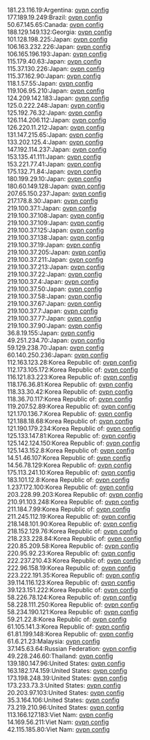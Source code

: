 181.23.116.19:Argentina: [ovpn config](vpn/181_23_116_19.ovpn)  
177.189.19.249:Brazil: [ovpn config](vpn/177_189_19_249.ovpn)  
50.67.145.65:Canada: [ovpn config](vpn/50_67_145_65.ovpn)  
188.129.149.132:Georgia: [ovpn config](vpn/188_129_149_132.ovpn)  
101.128.198.225:Japan: [ovpn config](vpn/101_128_198_225.ovpn)  
106.163.232.226:Japan: [ovpn config](vpn/106_163_232_226.ovpn)  
106.165.196.193:Japan: [ovpn config](vpn/106_165_196_193.ovpn)  
115.179.40.63:Japan: [ovpn config](vpn/115_179_40_63.ovpn)  
115.37.130.226:Japan: [ovpn config](vpn/115_37_130_226.ovpn)  
115.37.162.90:Japan: [ovpn config](vpn/115_37_162_90.ovpn)  
118.1.57.55:Japan: [ovpn config](vpn/118_1_57_55.ovpn)  
119.106.95.210:Japan: [ovpn config](vpn/119_106_95_210.ovpn)  
124.209.142.183:Japan: [ovpn config](vpn/124_209_142_183.ovpn)  
125.0.222.248:Japan: [ovpn config](vpn/125_0_222_248.ovpn)  
125.192.76.32:Japan: [ovpn config](vpn/125_192_76_32.ovpn)  
126.114.206.112:Japan: [ovpn config](vpn/126_114_206_112.ovpn)  
126.220.11.212:Japan: [ovpn config](vpn/126_220_11_212.ovpn)  
131.147.215.65:Japan: [ovpn config](vpn/131_147_215_65.ovpn)  
133.202.125.4:Japan: [ovpn config](vpn/133_202_125_4.ovpn)  
147.192.114.237:Japan: [ovpn config](vpn/147_192_114_237.ovpn)  
153.135.41.111:Japan: [ovpn config](vpn/153_135_41_111.ovpn)  
153.221.77.41:Japan: [ovpn config](vpn/153_221_77_41.ovpn)  
175.132.71.84:Japan: [ovpn config](vpn/175_132_71_84.ovpn)  
180.199.29.10:Japan: [ovpn config](vpn/180_199_29_10.ovpn)  
180.60.149.128:Japan: [ovpn config](vpn/180_60_149_128.ovpn)  
207.65.150.237:Japan: [ovpn config](vpn/207_65_150_237.ovpn)  
217.178.8.30:Japan: [ovpn config](vpn/217_178_8_30.ovpn)  
219.100.37.1:Japan: [ovpn config](vpn/219_100_37_1.ovpn)  
219.100.37.108:Japan: [ovpn config](vpn/219_100_37_108.ovpn)  
219.100.37.109:Japan: [ovpn config](vpn/219_100_37_109.ovpn)  
219.100.37.125:Japan: [ovpn config](vpn/219_100_37_125.ovpn)  
219.100.37.138:Japan: [ovpn config](vpn/219_100_37_138.ovpn)  
219.100.37.19:Japan: [ovpn config](vpn/219_100_37_19.ovpn)  
219.100.37.205:Japan: [ovpn config](vpn/219_100_37_205.ovpn)  
219.100.37.211:Japan: [ovpn config](vpn/219_100_37_211.ovpn)  
219.100.37.213:Japan: [ovpn config](vpn/219_100_37_213.ovpn)  
219.100.37.22:Japan: [ovpn config](vpn/219_100_37_22.ovpn)  
219.100.37.4:Japan: [ovpn config](vpn/219_100_37_4.ovpn)  
219.100.37.50:Japan: [ovpn config](vpn/219_100_37_50.ovpn)  
219.100.37.58:Japan: [ovpn config](vpn/219_100_37_58.ovpn)  
219.100.37.67:Japan: [ovpn config](vpn/219_100_37_67.ovpn)  
219.100.37.7:Japan: [ovpn config](vpn/219_100_37_7.ovpn)  
219.100.37.77:Japan: [ovpn config](vpn/219_100_37_77.ovpn)  
219.100.37.90:Japan: [ovpn config](vpn/219_100_37_90.ovpn)  
36.8.19.155:Japan: [ovpn config](vpn/36_8_19_155.ovpn)  
49.251.234.70:Japan: [ovpn config](vpn/49_251_234_70.ovpn)  
59.129.238.70:Japan: [ovpn config](vpn/59_129_238_70.ovpn)  
60.140.250.236:Japan: [ovpn config](vpn/60_140_250_236.ovpn)  
112.163.123.28:Korea Republic of: [ovpn config](vpn/112_163_123_28.ovpn)  
112.173.105.172:Korea Republic of: [ovpn config](vpn/112_173_105_172.ovpn)  
116.121.83.223:Korea Republic of: [ovpn config](vpn/116_121_83_223.ovpn)  
118.176.36.81:Korea Republic of: [ovpn config](vpn/118_176_36_81.ovpn)  
118.33.30.42:Korea Republic of: [ovpn config](vpn/118_33_30_42.ovpn)  
118.36.70.117:Korea Republic of: [ovpn config](vpn/118_36_70_117.ovpn)  
119.207.52.89:Korea Republic of: [ovpn config](vpn/119_207_52_89.ovpn)  
121.170.136.7:Korea Republic of: [ovpn config](vpn/121_170_136_7.ovpn)  
121.188.18.68:Korea Republic of: [ovpn config](vpn/121_188_18_68.ovpn)  
121.190.179.234:Korea Republic of: [ovpn config](vpn/121_190_179_234.ovpn)  
125.133.147.81:Korea Republic of: [ovpn config](vpn/125_133_147_81.ovpn)  
125.142.124.150:Korea Republic of: [ovpn config](vpn/125_142_124_150.ovpn)  
125.143.152.8:Korea Republic of: [ovpn config](vpn/125_143_152_8.ovpn)  
14.51.46.107:Korea Republic of: [ovpn config](vpn/14_51_46_107.ovpn)  
14.56.78.129:Korea Republic of: [ovpn config](vpn/14_56_78_129.ovpn)  
175.113.241.10:Korea Republic of: [ovpn config](vpn/175_113_241_10.ovpn)  
183.101.12.8:Korea Republic of: [ovpn config](vpn/183_101_12_8.ovpn)  
1.237.172.100:Korea Republic of: [ovpn config](vpn/1_237_172_100.ovpn)  
203.228.99.203:Korea Republic of: [ovpn config](vpn/203_228_99_203.ovpn)  
210.91.103.248:Korea Republic of: [ovpn config](vpn/210_91_103_248.ovpn)  
211.184.7.99:Korea Republic of: [ovpn config](vpn/211_184_7_99.ovpn)  
211.245.112.19:Korea Republic of: [ovpn config](vpn/211_245_112_19.ovpn)  
218.148.101.90:Korea Republic of: [ovpn config](vpn/218_148_101_90.ovpn)  
218.152.129.76:Korea Republic of: [ovpn config](vpn/218_152_129_76.ovpn)  
218.233.228.84:Korea Republic of: [ovpn config](vpn/218_233_228_84.ovpn)  
220.85.209.58:Korea Republic of: [ovpn config](vpn/220_85_209_58.ovpn)  
220.95.92.23:Korea Republic of: [ovpn config](vpn/220_95_92_23.ovpn)  
222.237.210.43:Korea Republic of: [ovpn config](vpn/222_237_210_43.ovpn)  
222.96.158.19:Korea Republic of: [ovpn config](vpn/222_96_158_19.ovpn)  
223.222.191.35:Korea Republic of: [ovpn config](vpn/223_222_191_35.ovpn)  
39.114.116.123:Korea Republic of: [ovpn config](vpn/39_114_116_123.ovpn)  
39.123.151.222:Korea Republic of: [ovpn config](vpn/39_123_151_222.ovpn)  
58.226.78.124:Korea Republic of: [ovpn config](vpn/58_226_78_124.ovpn)  
58.228.111.250:Korea Republic of: [ovpn config](vpn/58_228_111_250.ovpn)  
58.234.190.121:Korea Republic of: [ovpn config](vpn/58_234_190_121.ovpn)  
59.21.22.8:Korea Republic of: [ovpn config](vpn/59_21_22_8.ovpn)  
61.105.141.3:Korea Republic of: [ovpn config](vpn/61_105_141_3.ovpn)  
61.81.199.148:Korea Republic of: [ovpn config](vpn/61_81_199_148.ovpn)  
61.6.21.23:Malaysia: [ovpn config](vpn/61_6_21_23.ovpn)  
37.145.63.64:Russian Federation: [ovpn config](vpn/37_145_63_64.ovpn)  
49.228.246.60:Thailand: [ovpn config](vpn/49_228_246_60.ovpn)  
139.180.147.96:United States: [ovpn config](vpn/139_180_147_96.ovpn)  
163.182.174.159:United States: [ovpn config](vpn/163_182_174_159.ovpn)  
173.198.248.39:United States: [ovpn config](vpn/173_198_248_39.ovpn)  
173.233.73.3:United States: [ovpn config](vpn/173_233_73_3.ovpn)  
20.203.97.103:United States: [ovpn config](vpn/20_203_97_103.ovpn)  
35.3.164.106:United States: [ovpn config](vpn/35_3_164_106.ovpn)  
73.219.210.96:United States: [ovpn config](vpn/73_219_210_96.ovpn)  
113.166.127.183:Viet Nam: [ovpn config](vpn/113_166_127_183.ovpn)  
14.169.56.211:Viet Nam: [ovpn config](vpn/14_169_56_211.ovpn)  
42.115.185.80:Viet Nam: [ovpn config](vpn/42_115_185_80.ovpn)  
